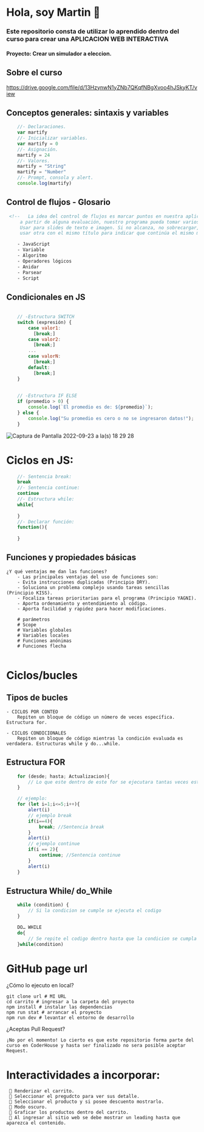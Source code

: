 # Hola, soy Martin 👋



### Este repositorio consta de utilizar lo aprendido dentro del curso para crear una APLICACION WEB INTERACTIVA
    
#### Proyecto: Crear un simulador a eleccion.

## Sobre el curso
https://drive.google.com/file/d/13HzynwN1yZNb7QKqfNBgXvoo4hJSkyKT/view


## Conceptos generales: sintaxis y variables

```javascript       
    //- Declaraciones.
    var martify 
    //- Inicializar variables.   
    var martify = 0
    //- Asignación.  
    martify = 24
    //- Valores.     
    martify = "String"
    martify = "Number"
    //- Prompt, consola y alert.     
    console.log(martify)
```

## Control de flujos - Glosario
```HTML
 <!--   La idea del control de flujos es marcar puntos en nuestra aplicación donde,
     a partir de alguna evaluación, nuestro programa pueda tomar varios caminos posibles de acción.
     Usar para slides de texto e imagen. Si no alcanza, no sobrecargar,
     usar otra con el mismo título para indicar que continúa el mismo módulo.-->

    - JavaScript
    - Variable
    - Algoritmo
    - Operadores lógicos
    - Anidar
    - Parsear
    - Script
```
## Condicionales en JS

```JavaScript 
    
    // -Estructura SWITCH
    switch (expresión) {
        case valor1:
          [break;]
        case valor2:
          [break;]
        ...
        case valorN:
          [break;]
        default:
          [break;]
    }
    
    
    // -Estructura IF ELSE 
    if (promedio > 0) {
        console.log(`El promedio es de: ${promedio}`);
    } else {
        console.log("Su promedio es cero o no se ingresaron datos!");
    }
```

![Captura de Pantalla 2022-09-23 a la(s) 18 29 28](https://user-images.githubusercontent.com/89709211/192102125-5a793e84-0ad9-4ac6-9bb4-cd767e6dbe73.png)

# Ciclos en JS:

``` JavaScript 
    //- Sentencia break:
    break
    //- Sentencia continue:
    continue
    //- Estructura while:
    while{
    
    }
    //- Declarar función:
    function(){
    
    }
```
## Funciones y propiedades básicas

```text
¿Y qué ventajas me dan las funciones?
    - Las principales ventajas del uso de funciones son:
    - Evita instrucciones duplicadas (Principio DRY).
    - Soluciona un problema complejo usando tareas sencillas (Principio KISS).
    - Focaliza tareas prioritarias para el programa (Principio YAGNI).
    - Aporta ordenamiento y entendimiento al código.
    - Aporta facilidad y rapidez para hacer modificaciones.

    # parámetros
    # Scope
    # Variables globales
    # Variables locales
    # Funciones anónimas
    # Funciones flecha


```

# Ciclos/bucles

## Tipos de bucles

    - CICLOS POR CONTEO
        Repiten un bloque de código un número de veces específica. Estructura for. 

    - CICLOS CONDICIONALES
        Repiten un bloque de código mientras la condición evaluada es verdadera. Estructuras while y do...while.


## Estructura FOR
```JavaScript
    for (desde; hasta; Actualizacion){
        // Lo que este dentro de este for se ejecutara tantas veces este indicado el ciclo
    }

    // ejemplo:
    for (let i=1;i<=5;i++){
        alert(i)
        // ejemplo break
        if(i==4){
            break; //Sentencia break
        }
        alert(i)
        // ejemplo continue
        if(i == 2){
            continue; //Sentencia continue
        }
        alert(i)
    }

```
## Estructura While/ do_While
```JavaScript
    while (condition) {
        // Si la condicion se cumple se ejecuta el codigo
    }

    DO… WHILE
    do{
        // Se repite el codigo dentro hasta que la condicion se cumpla
    }while(condition)

```
# GitHub page url

¿Cómo lo ejecuto en local?

    git clone url # MI URL
    cd carrito # ingresar a la carpeta del proyecto
    npm install # instalar las dependencias
    npm run stat # arrancar el proyecto
    npm run dev # levantar el entorno de desarrollo

¿Aceptas Pull Request?

    ¡No por el momento! Lo cierto es que este repositorio forma parte del curso en CoderHouse y hasta ser finalizado no sera posible aceptar Request. 


# Interactividades a incorporar:
```text
 🔹 Renderizar el carrito.
 🔹 Seleccionar el pregudcto para ver sus detalle.
 🔹 Seleccionar el producto y si posee descuento mostrarlo.
 🔹 Modo oscuro.
 🔹 Graficar los productos dentro del carrito.
 🔹 Al ingresar al sitio web se debe mostrar un leading hasta que aparezca el contenido.
```


